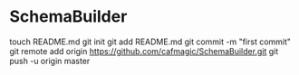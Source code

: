 SchemaBuilder
=============
touch README.md
git init
git add README.md
git commit -m "first commit"
git remote add origin https://github.com/cafmagic/SchemaBuilder.git
git push -u origin master
